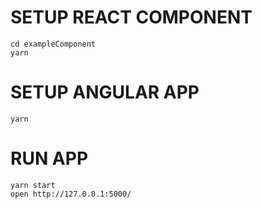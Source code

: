 # SETUP REACT COMPONENT
```
cd exampleComponent
yarn
```

# SETUP ANGULAR APP
```
yarn
```

# RUN APP
```
yarn start
open http://127.0.0.1:5000/
```

